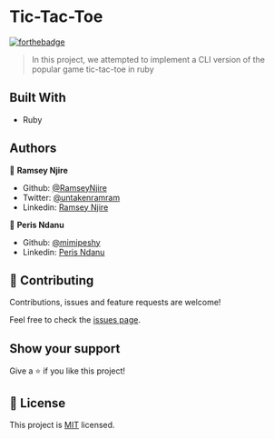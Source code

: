 # Tic-Tac-Toe


[![forthebadge](https://forthebadge.com/images/badges/made-with-ruby.svg)](https://forthebadge.com)

> In this project, we attempted to implement a CLI version of the popular game tic-tac-toe in ruby

## Built With

- Ruby

## Authors

👤 **Ramsey Njire**

- Github: [@RamseyNjire](https://github.com/RamseyNjire)
- Twitter: [@untakenramram](https://twitter.com/untakenramram)
- Linkedin: [Ramsey Njire](https://www.linkedin.com/in/ramsey-njire-51984931/)

👤 **Peris Ndanu**

- Github: [@mimipeshy](https://github.com/mimipeshy)
- Linkedin: [Peris Ndanu](https://www.linkedin.com/in/peris-ndanu-405083193/)

## 🤝 Contributing

Contributions, issues and feature requests are welcome!

Feel free to check the [issues page](issues/).

## Show your support

Give a ⭐️ if you like this project!

## 📝 License

This project is [MIT](lic.url) licensed.
